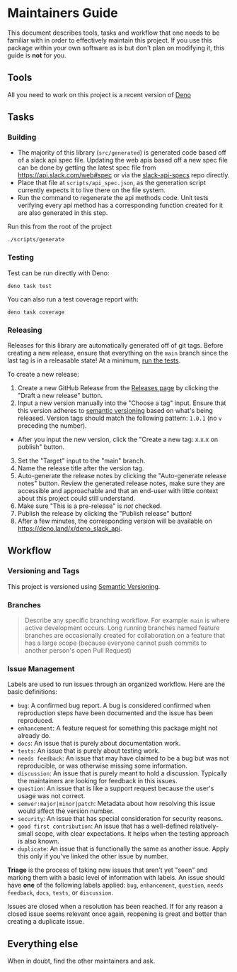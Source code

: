 # Maintainers Guide

This document describes tools, tasks and workflow that one needs to be familiar with in order to effectively maintain
this project. If you use this package within your own software as is but don't plan on modifying it, this guide is
**not** for you.

## Tools

All you need to work on this project is a recent version of [Deno](https://deno.land/)

## Tasks

### Building

* The majority of this library (`src/generated`) is generated code based off of a slack api spec file. Updating the web apis based off a new spec file can be done by getting the latest spec file from https://api.slack.com/web#spec or via the [slack-api-specs](https://github.com/slackapi/slack-api-specs) repo directly.
* Place that file at `scripts/api_spec.json`, as the generation script currently expects it to live there on the file system.
* Run the command to regenerate the api methods code. Unit tests verifying every api method has a corresponding function created for it are also generated in this step.

Run this from the root of the project

```
./scripts/generate
```

### Testing

Test can be run directly with Deno:

    deno task test

You can also run a test coverage report with:

    deno task coverage

### Releasing

Releases for this library are automatically generated off of git tags. Before creating a new release, ensure that everything on the `main` branch since the last tag is in a releasable state! At a minimum, [run the tests](#testing).

To create a new release:

1. Create a new GitHub Release from the [Releases page](https://github.com/slackapi/deno-slack-api/releases) by clicking the "Draft a new release" button.
2. Input a new version manually into the "Choose a tag" input. Ensure that this version adheres to [semantic versioning][semver] based on what's being released. Version tags should match the following pattern: `1.0.1` (no `v` preceding the number).
  - After you input the new version, click the "Create a new tag: x.x.x on publish" button.
3. Set the "Target" input to the "main" branch.
4. Name the release title after the version tag.
5. Auto-generate the release notes by clicking the "Auto-generate release notes" button. Review the generated release notes, make sure they are accessible and approachable and that an end-user with little context about this project could still understand.
6. Make sure "This is a pre-release" is _not_ checked.
7. Publish the release by clicking the "Publish release" button!
8. After a few minutes, the corresponding version will be available on https://deno.land/x/deno_slack_api.

## Workflow

### Versioning and Tags

This project is versioned using [Semantic Versioning][semver].

### Branches

> Describe any specific branching workflow. For example:
> `main` is where active development occurs.
> Long running branches named feature branches are occasionally created for collaboration on a feature that has a large scope (because everyone cannot push commits to another person's open Pull Request)

### Issue Management

Labels are used to run issues through an organized workflow. Here are the basic definitions:

*  `bug`: A confirmed bug report. A bug is considered confirmed when reproduction steps have been
   documented and the issue has been reproduced.
*  `enhancement`: A feature request for something this package might not already do.
*  `docs`: An issue that is purely about documentation work.
*  `tests`: An issue that is purely about testing work.
*  `needs feedback`: An issue that may have claimed to be a bug but was not reproducible, or was otherwise missing some information.
*  `discussion`: An issue that is purely meant to hold a discussion. Typically the maintainers are looking for feedback in this issues.
*  `question`: An issue that is like a support request because the user's usage was not correct.
*  `semver:major|minor|patch`: Metadata about how resolving this issue would affect the version number.
*  `security`: An issue that has special consideration for security reasons.
*  `good first contribution`: An issue that has a well-defined relatively-small scope, with clear expectations. It helps when the testing approach is also known.
*  `duplicate`: An issue that is functionally the same as another issue. Apply this only if you've linked the other issue by number.


**Triage** is the process of taking new issues that aren't yet "seen" and marking them with a basic
level of information with labels. An issue should have **one** of the following labels applied:
`bug`, `enhancement`, `question`, `needs feedback`, `docs`, `tests`, or `discussion`.

Issues are closed when a resolution has been reached. If for any reason a closed issue seems
relevant once again, reopening is great and better than creating a duplicate issue.

## Everything else

When in doubt, find the other maintainers and ask.

[semver]: http://semver.org/
